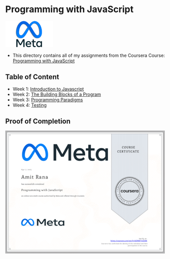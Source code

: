 # Programming with JavaScript

<img src="../meta-logo.png" width=150>

- This directory contains all of my assignments from the Coursera Course: [Programming with JavaScript](https://www.coursera.org/learn/programming-with-javascript?specialization=meta-front-end-developer)

## Table of Content

- Week 1: [Introduction to Javascript](https://github.com/HUMBLEF0OL/Meta-Front-End-Developer/tree/Course2/Programming-with-Javascript/Course%202%20-%20Programming%20with%20JavaScript/Week%201%20-%20Introduction%20to%20Javascript)
- Week 2: [The Building Blocks of a Program](https://github.com/HUMBLEF0OL/Meta-Front-End-Developer/tree/Course2/Programming-with-Javascript/Course%202%20-%20Programming%20with%20JavaScript/Week%202%20-%20The%20Building%20Blocks%20of%20a%20Program)
- Week 3: [Programming Paradigms](https://github.com/HUMBLEF0OL/Meta-Front-End-Developer/tree/Course2/Programming-with-Javascript/Course%202%20-%20Programming%20with%20JavaScript/Week%203%20-%20Programming%20Paradigms)
- Week 4: [Testing](https://github.com/HUMBLEF0OL/Meta-Front-End-Developer/tree/Course2/Programming-with-Javascript/Course%202%20-%20Programming%20with%20JavaScript/Week%204%20-%20Testing)
<!-- - Week 5: [End-of-Course Graded Assessment](https://github.com/ginny100/Meta-Front-End-Developer/tree/master/Course%202%20-%20Programming%20with%20JavaScript/Week%205%20-%20End-of-Course%20Graded%20Assessment) -->

## Proof of Completion

<img src="./certificate.png" width=800>
